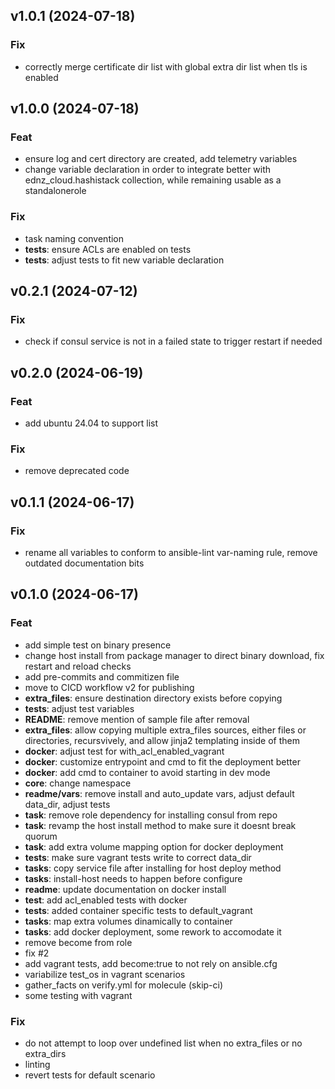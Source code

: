 ## v1.0.1 (2024-07-18)

### Fix

- correctly merge certificate dir list with global extra dir list when tls is enabled

## v1.0.0 (2024-07-18)

### Feat

- ensure log and cert directory are created, add telemetry variables
- change variable declaration in order to integrate better with ednz_cloud.hashistack collection, while remaining usable as a standalonerole

### Fix

- task naming convention
- **tests**: ensure ACLs are enabled on tests
- **tests**: adjust tests to fit new variable declaration

## v0.2.1 (2024-07-12)

### Fix

- check if consul service is not in a failed state to trigger restart if needed

## v0.2.0 (2024-06-19)

### Feat

- add ubuntu 24.04 to support list

### Fix

- remove deprecated code

## v0.1.1 (2024-06-17)

### Fix

- rename all variables to conform to ansible-lint var-naming rule, remove outdated documentation bits

## v0.1.0 (2024-06-17)

### Feat

- add simple test on binary presence
- change host install from package manager to direct binary download, fix restart and reload checks
- add pre-commits and commitizen file
- move to CICD workflow v2 for publishing
- **extra_files**: ensure destination directory exists before copying
- **tests**: adjust test variables
- **README**: remove mention of sample file after removal
- **extra_files**: allow copying multiple extra_files sources, either files or directories, recursvively, and allow jinja2 templating inside of them
- **docker**: adjust test for with_acl_enabled_vagrant
- **docker**: customize entrypoint and cmd to fit the deployment better
- **docker**: add cmd to container to avoid starting in dev mode
- **core**: change namespace
- **readme/vars**: remove install and auto_update vars, adjust default data_dir, adjust tests
- **task**: remove role dependency for installing consul from repo
- **task**: revamp the host install method to make sure it doesnt break quorum
- **task**: add extra volume mapping option for docker deployment
- **tests**: make sure vagrant tests write to correct data_dir
- **tasks**: copy service file after installing for host deploy method
- **tasks**: install-host needs to happen before configure
- **readme**: update documentation on docker install
- **test**: add acl_enabled tests with docker
- **tests**: added container specific tests to default_vagrant
- **tasks**: map extra volumes dinamically to container
- **tasks**: add docker deployment, some rework to accomodate it
- remove become from role
- fix #2
- add vagrant tests, add become:true to not rely on ansible.cfg
- variabilize test_os in vagrant scenarios
- gather_facts on verify.yml for molecule (skip-ci)
- some testing with vagrant

### Fix

- do not attempt to loop over undefined list when no extra_files or no extra_dirs
- linting
- revert tests for default scenario
